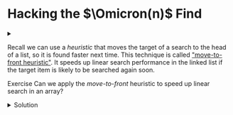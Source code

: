 # Hacking the $\Omicron(n)$ Find

<div id="outcomes"><details><summary></summary>

* Understand the "transpose sequential search" heuristic well enough to implement it.

</details></div>

Recall we can use a *heuristic* that moves the target of a search to the head of a list, so it is found faster next time. This technique is called ["move-to-front heuristic"](https://xlinux.nist.gov/dads/HTML/movefront.html). It speeds up linear search performance in the linked list if the target item is likely to be searched again soon.

<span class="tag">Exercise</span> Can we apply the *move-to-front* heuristic to speed up linear search in an array?

<details class="solution" data-release="Oct 9, 2023 17:00:00">
<summary>Solution</summary>

Maybe! Moving the search target to the front of an array requires shifting all the other elements to the right. This is an additional linear time operation (in addition to the linear search).

**Aside:** It would not be a good idea to implement the "move-to-front" heuristic in an array by swapping the target with the front value (instead of "moving" the target element to the front). (Think why?)

A more common strategy is ["transpose sequential search"](https://xlinux.nist.gov/dads/HTML/transposeSeqSearch.html) heuristic. Look up Wikipedia's entry on [Techniques for rearranging nodes in Self-organizing list](https://en.wikipedia.org/wiki/Self-organizing_list#Techniques_for_rearranging_nodes) for more information.

</details>
